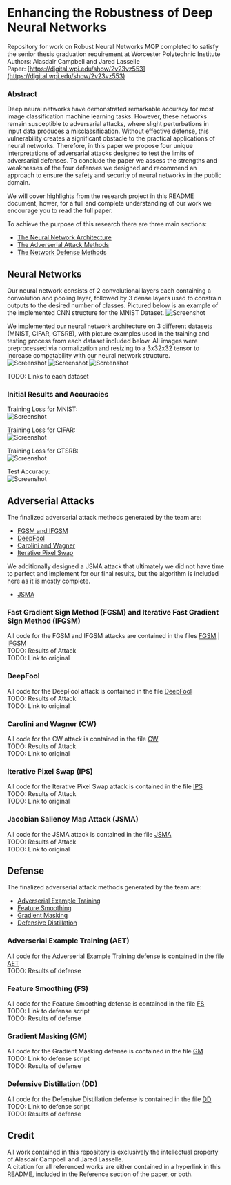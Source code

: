 # Enhancing the Robustness of Deep Neural Networks
Repository for work on Robust Neural Networks MQP completed to satisfy the senior thesis graduation requirement at Worcester Polytechnic Institute \
Authors: Alasdair Campbell and Jared Lasselle \
Paper: [https://digital.wpi.edu/show/2v23vz553](https://digital.wpi.edu/show/2v23vz553)

### Abstract
Deep neural networks have demonstrated remarkable accuracy for most image classification machine learning tasks.  However, these networks remain susceptible to adversarial attacks, where slight perturbations in input data produces a misclassification.  Without effective defense, this vulnerability  creates  a  significant  obstacle  to  the  practical  applications  of neural networks.  Therefore, in this paper we propose four unique interpretations of adversarial attacks designed to test the limits of adversarial defenses.  To conclude the paper we assess the strengths and weaknesses of the four defenses we designed and recommend an approach to ensure the safety and security of neural networks in the public domain.

We will cover highlights from the research project in this README document, hower, for a full and complete understanding of our work we encourage you to read the full paper.

To achieve the purpose of this research there are three main sections:
* [The Neural Network Architecture](#Neural-Networks)
* [The Adverserial Attack Methods](#Adverserial-Attacks)
* [The Network Defense Methods](#Defense)

## Neural Networks

Our neural network consists of 2 convolutional layers each containing a convolution and pooling layer, followed by 3 dense layers used to constrain outputs to the desired number of classes. Pictured below is an example of the implemented CNN structure for the MNIST Dataset.
![Screenshot](Convolutional_Neural_Network.png)

We implemented our neural network architecture on 3 different datasets (MNIST, CIFAR, GTSRB), with picture examples used in the training and testing process from each dataset included below. All images were preprocessed via normalization and resizing to a 3x32x32 tensor to increase compatability with our neural network structure. \
![Screenshot](MNIST_Classes_Crop.png) ![Screenshot](CIFAR_Classes_Crop.png) ![Screenshot](Traffic_Classes_Crop.png)

TODO: Links to each dataset

### Initial Results and Accuracies
Training Loss for MNIST: \
![Screenshot](mnist_loss.png)

Training Loss for CIFAR: \
![Screenshot](cifar_loss.png)

Training Loss for GTSRB: \
![Screenshot](gtsrb_loss.png)

Test Accuracy: \
![Screenshot](table_accuracy.png)

## Adverserial Attacks
The finalized adverserial attack methods generated by the team are:
* [FGSM and IFGSM](#Fast-Gradient-Sign-Method-(FGSM)-and-Iterative-Fast-Gradient-Sign-Method-(IFGSM))
* [DeepFool](#DeepFool)
* [Carolini and Wagner](#Carolini-and-Wagner-(CW))
* [Iterative Pixel Swap](#Iterative-Pixel-Swap)

We additionally designed a JSMA attack that ultimately we did not have time to perfect and implement for our final results, but the algorithm is included here as it is mostly complete.
* [JSMA](#Jacobian-Saliency-Map-Attack-(JSMA))

### Fast Gradient Sign Method (FGSM) and Iterative Fast Gradient Sign Method (IFGSM)
All code for the FGSM and IFGSM attacks are contained in the files [FGSM](Attacks/FGSM.py) | [IFGSM](Attacks/IFGSM.py) \
TODO: Results of Attack \
TODO: Link to original

### DeepFool
All code for the DeepFool attack is contained in the file [DeepFool](Attacks/DeepFool.py) \
TODO: Results of Attack \
TODO: Link to original

### Carolini and Wagner (CW)
All code for the CW attack is contained in the file [CW](Attacks/CW.py) \
TODO: Results of Attack \
TODO: Link to original

### Iterative Pixel Swap (IPS)
All code for the Iterative Pixel Swap attack is contained in the file [IPS](Attacks/IPS.py) \
TODO: Results of Attack \
TODO: Link to original

### Jacobian Saliency Map Attack (JSMA)
All code for the JSMA attack is contained in the file [JSMA](Attacks/JSMA.py) \
TODO: Results of Attack \
TODO: Link to original


## Defense

The finalized adverserial attack methods generated by the team are:
* [Adverserial Example Training](#Adverserial-Example-Training)
* [Feature Smoothing](#Feature-Smoothing)
* [Gradient Masking](#Gradient_Masking)
* [Defensive Distillation](#Defensive-Distillation)

### Adverserial Example Training (AET)
All code for the Adverserial Example Training defense is contained in the file [AET](Defenses/AdverserialExamples.py) \
TODO: Results of defense

### Feature Smoothing (FS)
All code for the Feature Smoothing defense is contained in the file [FS](Defenses/FeatureSqueezing.py) \
TODO: Link to defense script \
TODO: Results of defense

### Gradient Masking (GM)
All code for the Gradient Masking defense is contained in the file [GM](Defenses/GradientMasking.py) \
TODO: Link to defense script \
TODO: Results of defense

### Defensive Distillation (DD)
All code for the Defensive Distillation defense is contained in the file [DD](Defenses/Distiller.py) \
TODO: Link to defense script \
TODO: Results of defense

## Credit
All work contained in this repository is exclusively the intellectual property of Alasdair Campbell and Jared Lasselle. \
A citation for all referenced works are either contained in a hyperlink in this README, included in the Reference section of the paper, or both.